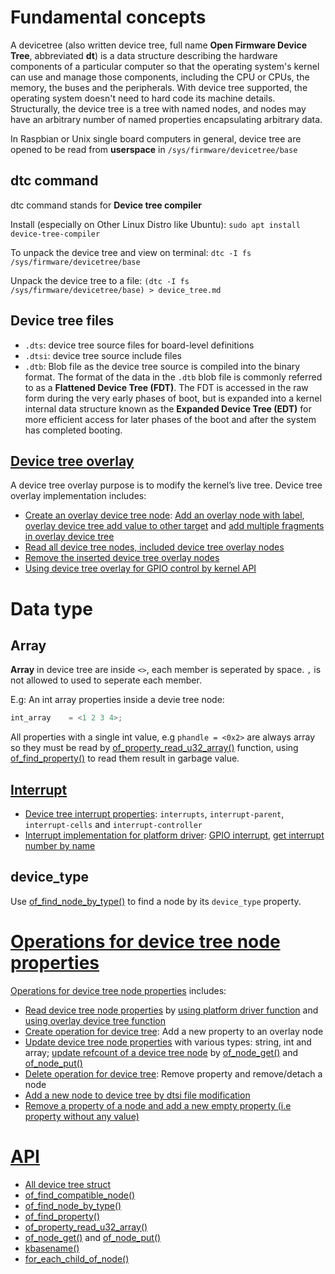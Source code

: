 # Fundamental concepts

A devicetree (also written device tree, full name **Open Firmware Device Tree**, abbreviated **dt**) is a data structure describing the hardware components of a particular computer so that the operating system's kernel can use and manage those components, including the CPU or CPUs, the memory, the buses and the peripherals. With device tree supported, the operating system doesn't need to hard code its machine details. Structurally, the device tree is a tree with named nodes, and nodes may have an arbitrary number of named properties encapsulating arbitrary data.

In Raspbian or Unix single board computers in general, device tree are opened to be read from **userspace** in ``/sys/firmware/devicetree/base``

## dtc command

dtc command stands for **Device tree compiler**

Install (especially on Other Linux Distro like Ubuntu): ``sudo apt install device-tree-compiler``

To unpack the device tree and view on terminal: ``dtc -I fs /sys/firmware/devicetree/base``

Unpack the device tree to a file: ``(dtc -I fs /sys/firmware/devicetree/base) > device_tree.md``

## Device tree files

* ``.dts``: device tree source files for board-level definitions
* ``.dtsi``: device tree source include files
* ``.dtb``: Blob file as the device tree source is compiled into the binary format. The format of the data in the ``.dtb`` blob file is commonly referred to as a **Flattened Device Tree (FDT)**. The FDT is accessed in the raw form during the very early phases of boot, but is expanded into a kernel internal data structure known as the **Expanded Device Tree (EDT)** for more efficient access for later phases of the boot and after the system has completed booting.
## [Device tree overlay](Device%20tree%20overlay.md)

A device tree overlay purpose is to modify the kernel’s live tree. Device tree overlay implementation includes:
* [Create an overlay device tree node](Device%20tree%20overlay.md#create-an-overlay-device-tree-node): [Add an overlay node with label](Device%20tree%20overlay.md#add-an-overlay-node-with-label), [overlay device tree add value to other target](Device%20tree%20overlay.md#overlay-device-tree-add-value-to-other-target) and [add multiple fragments in overlay device tree](Device%20tree%20overlay.md#add-multiple-fragments-in-overlay-device-tree)
* [Read all device tree nodes, included device tree overlay nodes](Device%20tree%20overlay.md#remove-the-inserted-device-tree-overlay-nodes)
* [Remove the inserted device tree overlay nodes](Device%20tree%20overlay.md#remove-the-inserted-device-tree-overlay-nodes)
* [Using device tree overlay for GPIO control by kernel API](Device%20tree%20GPIO.md)

# Data type

## Array

**Array** in device tree are inside ``<>``, each member is seperated by space. ``,`` is not allowed to used to seperate each member.

E.g: An int array properties inside a devie tree node:

```c
int_array	 = <1 2 3 4>;
```
All properties with a single int value, e.g ``phandle = <0x2>`` are always array so they must be read by [of_property_read_u32_array()](API.md#of_property_read_u32_array) function, using [of_find_property()](API.md#of_find_property) to read them result in garbage value.

## [Interrupt](Interrupt.md)

* [Device tree interrupt properties](Interrupt.md#properties): ``interrupts``, ``interrupt-parent``, ``interrupt-cells`` and ``interrupt-controller``
* [Interrupt implementation for platform driver](Interrupt.md#interrupt-implementation-for-platform-driver): [GPIO interrupt](Interrupt.md#gpio-interrupt), [get interrupt number by name](Interrupt.md#get-interrupt-number-by-name)

## device_type

Use [of_find_node_by_type()](API.md#of_find_node_by_type) to find a node by its ``device_type`` property.

# [Operations for device tree node properties](Operations%20for%20device%20tree%20node%20properties.md)

[Operations for device tree node properties](Operations%20for%20device%20tree%20node%20properties.md) includes:
* [Read device tree node properties](Operations%20for%20device%20tree%20node%20properties.md#read-device-tree-node-properties) by [using platform driver function](Operations%20for%20device%20tree%20node%20properties.md#using-platform-driver-function) and [using overlay device tree function](Operations%20for%20device%20tree%20node%20properties.md#using-overlay-device-tree-function)
* [Create operation for device tree](Operations%20for%20device%20tree%20node%20properties.md#create-operation-for-device-tree): Add a new property to an overlay node
* [Update device tree node properties](Update%20device%20tree%20node%20properties.md) with various types: string, int and array; [update refcount of a device tree node](Update%20device%20tree%20node%20properties.md#update-refcount-of-a-device-tree-node) by [of_node_get()](API.md#of_node_get) and [of_node_put()](API.md#of_node_put)
* [Delete operation for device tree](Operations%20for%20device%20tree%20node%20properties.md#delete-operation-for-device-tree): Remove property and remove/detach a node
* [Add a new node to device tree by dtsi file modification]()
* [Remove a property of a node and add a new empty property (i.e property without any value)](Operations%20for%20device%20tree%20node%20properties.md#remove-a-property-of-a-node-and-add-a-new-empty-property-ie-property-without-any-value)
# [API](API.md)

* [All device tree struct](API.md#struct)
* [of_find_compatible_node()](API.md#of_find_compatible_node)
* [of_find_node_by_type()](API.md#of_find_node_by_type)
* [of_find_property()](API.md#of_find_property)
* [of_property_read_u32_array()](API.md#of_property_read_u32_array)
* [of_node_get()](API.md#of_node_get) and [of_node_put()](API.md#of_node_put)
* [kbasename()](API.md#kbasename)
* [for_each_child_of_node()](API.md#for_each_child_of_node)
